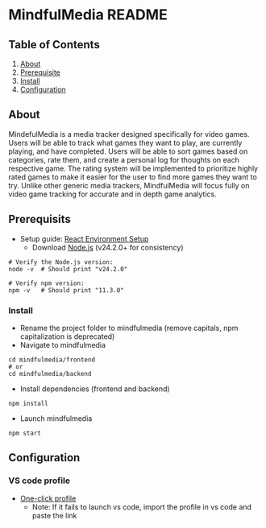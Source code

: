 # MindfulMedia README

## Table of Contents
1. [About](#about)
2. [Prerequisite](#prerequisits)
3. [Install](#install)
4. [Configuration](#configuration)

## About
MindefulMedia is a media tracker designed specifically for video games. Users will be able to track what games they want to play, are currently playing, and have completed. Users will be able to sort games 
based on categories, rate them, and create a personal log for thoughts on each respective game. The rating system will be implemented to prioritize highly rated games to make it easier for the user to 
find more games they want to try. Unlike other generic media trackers, MindfulMedia will focus fully on video game tracking for accurate and in depth game analytics.

## Prerequisits
- Setup guide: [React Environment Setup](https://www.geeksforgeeks.org/reactjs/reactjs-environment-setup/)
  - Download [Node.js](https://nodejs.org/en/download/current) (v24.2.0+ for consistency)

```shell
# Verify the Node.js version:
node -v  # Should print "v24.2.0"

# Verify npm version:
npm -v   # Should print "11.3.0"
```
### Install
- Rename the project folder to mindfulmedia (remove capitals, npm capitalization is deprecated)
- Navigate to mindfulmedia

```shell
cd mindfulmedia/frontend
# or
cd mindfulmedia/backend
```
- Install dependencies (frontend and backend)

```shell
npm install
```
- Launch mindfulmedia

```shell
npm start
```

## Configuration
### VS code profile
- [One-click profile](https://insiders.vscode.dev/profile/github/fb4eb358cc02b100460238da5f90b7ab)
  - Note: If it fails to launch vs code, import the profile in vs code and paste the link
